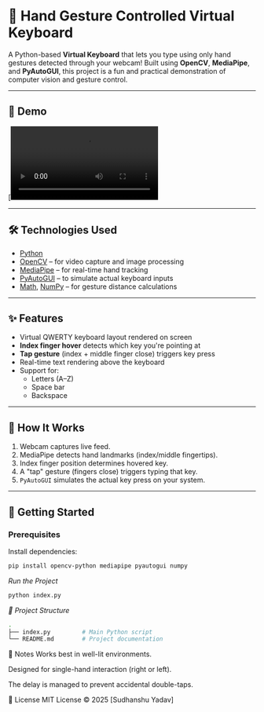 # 🧠 Hand Gesture Controlled Virtual Keyboard

A Python-based **Virtual Keyboard** that lets you type using only hand gestures detected through your webcam! Built using **OpenCV**, **MediaPipe**, and **PyAutoGUI**, this project is a fun and practical demonstration of computer vision and gesture control.

---

## 📸 Demo

[![Watch the demo](Demo.mp4)



---

## 🛠️ Technologies Used

- [Python](w)
- [OpenCV](w) – for video capture and image processing
- [MediaPipe](w) – for real-time hand tracking
- [PyAutoGUI](w) – to simulate actual keyboard inputs
- [Math](w), [NumPy](w) – for gesture distance calculations

---

## ✨ Features

- Virtual QWERTY keyboard layout rendered on screen  
- **Index finger hover** detects which key you're pointing at  
- **Tap gesture** (index + middle finger close) triggers key press  
- Real-time text rendering above the keyboard  
- Support for:
  - Letters (A–Z)
  - Space bar
  - Backspace

---

## 🧠 How It Works

1. Webcam captures live feed.
2. MediaPipe detects hand landmarks (index/middle fingertips).
3. Index finger position determines hovered key.
4. A "tap" gesture (fingers close) triggers typing that key.
5. `PyAutoGUI` simulates the actual key press on your system.

---

## 🚀 Getting Started

### Prerequisites

Install dependencies:

```bash
pip install opencv-python mediapipe pyautogui numpy
```

*Run the Project*
```bash
python index.py
```

*📂 Project Structure*
```bash
.
├── index.py         # Main Python script
└── README.md        # Project documentation
```

📌 Notes
Works best in well-lit environments.

Designed for single-hand interaction (right or left).

The delay is managed to prevent accidental double-taps.

📄 License
MIT License © 2025 [Sudhanshu Yadav]
